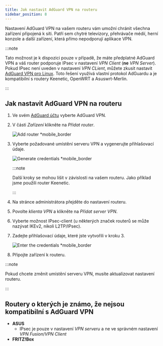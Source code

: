 ```yaml
---
title: Jak nastavit AdGuard VPN na routeru
sidebar_position: 8
---
```


Nastavení AdGuard VPN na vašem routeru vám umožní chránit všechna zařízení připojená k síti. Patří sem chytré televizory, přehrávače médií, herní konzole a další zařízení, která přímo nepodporují aplikace VPN.

:::note

Tato možnost je k dispozici pouze v případě, že máte předplatné AdGuard VPN a váš router podporuje IPsec v nastavení _VPN Client_ (**ne** _VPN Server_). Pokud IPsec není uveden v nastavení _VPN CLient_, můžete zkusit nastavit [AdGuard VPN pro Linux](/adguard-vpn-for-linux/setting-up-on-a-router). Toto řešení využívá vlastní protokol AdGuardu a je kompatibilní s routery Keenetic, OpenWRT a Asuswrt-Merlin.

:::

## Jak nastavit AdGuard VPN na routeru

1. Ve svém [AdGuard účtu](https://auth.adguard.com/login.html) vyberte AdGuard VPN.

2. V části _Zařízení_ klikněte na _Přidat router_.

    ![Add router \*mobile_border](https://cdn.adguardvpn.com/content/kb/vpn/general/2_year.jpg)

3. Vyberte požadované umístění serveru VPN a vygenerujte přihlašovací údaje.

    ![Generate credentials \*mobile_border](https://cdn.adguardvpn.com/content/kb/vpn/general/configure_router.png)

    :::note

    Další kroky se mohou lišit v závislosti na vašem routeru. Jako příklad jsme použili router Keenetic.

    :::

4. Na stránce administrátora přejděte do nastavení routeru.

5. Povolte _klienta VPN_ a klikněte na _Přidat server VPN_.

6. Vyberte možnost IPsec-client (u některých značek routerů se může nazývat IKEv2, nikoli L2TP/IPsec).

7. Zadejte přihlašovací údaje, které jste vytvořili v kroku 3.

    ![Enter the credentials \*mobile_border](https://cdn.adguardvpn.com/content/kb/vpn/general/vpn_connection.jpg)

8. Připojte zařízení k routeru.

:::note

Pokud chcete změnit umístění serveru VPN, musíte aktualizovat nastavení routeru.

:::

## Routery o kterých je známo, že nejsou kompatibilní s AdGuard VPN

- **ASUS**
    - IPsec je pouze v nastavení _VPN serveru_ a ne ve správném nastavení _VPN Fusion_/_VPN Client_
- **FRITZ!Box**
